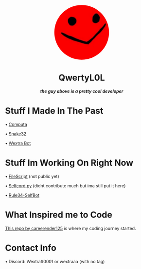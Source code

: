 <div align="center">
<img src="./QwertyL0L.png" widht="180" height="180" style="border-radius: 100%;">
<h1 align="center">QwertyL0L</h1>
<strong><i>the guy above is a pretty cool developer</i></strong>
</a>
</div>

# Stuff I Made In The Past

• [Computa](https://github.com/QwertyL0L/computa)

• [Snake32](https://github.com/QwertyL0L/Snake32)

• [Wextra Bot](https://github.com/QwertyL0L/Wextra)

# Stuff Im Working On Right Now

• [FileScript](https://github.com/QwertyL0L/FileScript) (not public yet)

• [Selfcord.py](https://github.com/Shell1010/Selfcord) (didnt contribute much but ima still put it here)

• [Rule34-SelfBot](https://github.com/QwertyL0L/rule34-selfbot)

# What Inspired me to Code

[This repo by careerender125](https://github.com/careerender125/discord-troll-bot) is where my coding journey started.

# Contact Info

• Discord: Wextra#0001 or wextraaa (with no tag)
